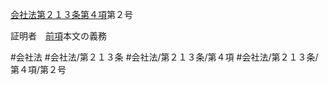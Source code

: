 [会社法第２１３条第４項](会社法＿＿＿＿第２１３条第４項)第２号

証明者　[前項](会社法＿＿＿＿第２１３条第３項)本文の義務


#会社法
#会社法/第２１３条
#会社法/第２１３条/第４項
#会社法/第２１３条/第４項/第２号
